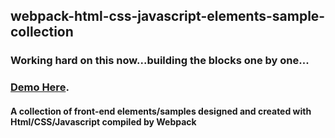 ## webpack-html-css-javascript-elements-sample-collection
### Working hard on this now...building the blocks one by one...
### [Demo Here](https://hong-cai.github.io/webpack-html-css-javascript-elements-sample-collection).
#### A collection of front-end elements/samples designed and created with Html/CSS/Javascript compiled by Webpack
